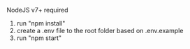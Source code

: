 NodeJS v7+ required

1. run "npm install"
2. create a .env file to the root folder based on .env.example
3. run "npm start"